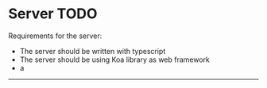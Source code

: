 # Server TODO

Requirements for the server:

* The server should be written with typescript
* The server should be using Koa library as web framework
* a

---
